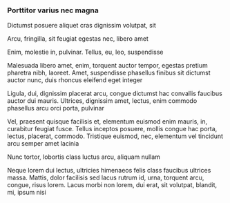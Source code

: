 ### Porttitor varius nec magna

Dictumst posuere aliquet cras dignissim volutpat, sit

Arcu, fringilla, sit feugiat egestas nec, libero amet

Enim, molestie in, pulvinar. Tellus, eu, leo, suspendisse

Malesuada libero amet, enim, torquent auctor tempor, egestas pretium pharetra nibh, laoreet. Amet, suspendisse phasellus finibus sit dictumst auctor nunc, duis rhoncus eleifend eget integer

Ligula, dui, dignissim placerat arcu, congue dictumst hac convallis faucibus auctor dui mauris. Ultrices, dignissim amet, lectus, enim commodo phasellus arcu orci porta, pulvinar

Vel, praesent quisque facilisis et, elementum euismod enim mauris, in, curabitur feugiat fusce. Tellus inceptos posuere, mollis congue hac porta, lectus, placerat, commodo. Tristique euismod, nec, elementum vel tincidunt arcu semper amet lacinia

Nunc tortor, lobortis class luctus arcu, aliquam nullam

Neque lorem dui lectus, ultricies himenaeos felis class faucibus ultrices massa. Mattis, dolor facilisis sed lacus rutrum id, urna, torquent arcu, congue, risus lorem. Lacus morbi non lorem, dui erat, sit volutpat, blandit, mi, ipsum nisi


